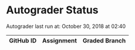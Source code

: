 # Autograder Status
Autograder last run at: October 30, 2018 at 02:40

| GitHub ID | Assignment | Graded Branch |
|-----------|------------|---------------|
